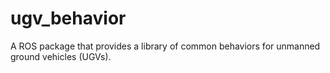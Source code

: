 # ugv_behavior

A ROS package that provides a library of common behaviors for unmanned ground vehicles (UGVs).